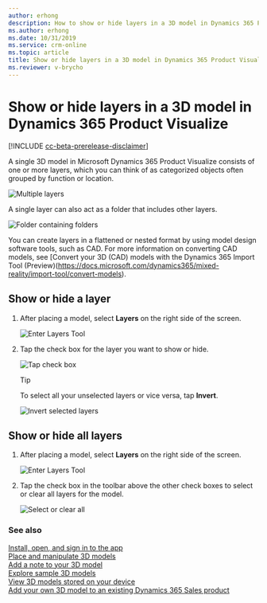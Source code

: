 ```yaml
---
author: erhong
description: How to show or hide layers in a 3D model in Dynamics 365 Product Visualize 
ms.author: erhong
ms.date: 10/31/2019
ms.service: crm-online
ms.topic: article
title: Show or hide layers in a 3D model in Dynamics 365 Product Visualize 
ms.reviewer: v-brycho
---
```


# Show or hide layers in a 3D model in Dynamics 365 Product Visualize 

[!INCLUDE [cc-beta-prerelease-disclaimer](../includes/cc-beta-prerelease-disclaimer.md)]

A single 3D model in Microsoft Dynamics 365 Product Visualize consists of one or more layers, which you can think of as categorized objects often grouped by function or location. 

![Multiple layers](media/multiple-layers.png "Multiple layers") 

A single layer can also act as a folder that includes other layers.

![Folder containing folders](media/nested-folder.png "Folder containing folders")

You can create layers in a flattened or nested format by using model design software tools, such as CAD. For more information on converting CAD models, see [Convert your 3D (CAD) models with the Dynamics 365 Import Tool (Preview)(https://docs.microsoft.com/dynamics365/mixed-reality/import-tool/convert-models).

## Show or hide a layer

1. After placing a model, select **Layers** on the right side of the screen. 

   ![Enter Layers Tool](media/layers-tool.JPG "Enter layers")

2. Tap the check box for the layer you want to show or hide. 

   ![Tap check box](media/tap-check-box.PNG "Tap check box")

   > [!TIP]
   > To select all your unselected layers or vice versa, tap **Invert**.

   ![Invert selected layers](media/invert.PNG "Invert selected layers")

## Show or hide all layers 

1. After placing a model, select **Layers** on the right side of the screen. 

   ![Enter Layers Tool](media/layers-tool.JPG "Enter layers")

2. Tap the check box in the toolbar above the other check boxes to select or clear all layers for the model. 

   ![Select or clear all](media/select-clear-all.PNG "Select or clear all")

### See also

[Install, open, and sign in to the app](sign-in.md)<br>
[Place and manipulate 3D models](manipulate-models.md)<br>
[Add a note to your 3D model](add-note.md)<br>
[Explore sample 3D models](explore-samples.md)<br>
[View 3D models stored on your device](browse-models.md)<br>
[Add your own 3D model to an existing Dynamics 365 Sales product](add-model.md)
